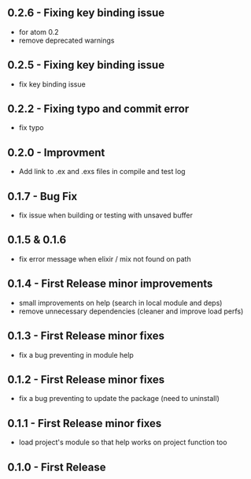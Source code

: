 ## 0.2.6 - Fixing key binding issue
* for atom 0.2
* remove deprecated warnings

## 0.2.5 - Fixing key binding issue
* fix key binding issue

## 0.2.2 - Fixing typo and commit error
* fix typo

## 0.2.0 - Improvment
* Add link to .ex and .exs files in compile and test log

## 0.1.7 - Bug Fix
* fix issue when building or testing with unsaved buffer

## 0.1.5 & 0.1.6
* fix error message when elixir / mix not found on path

## 0.1.4 - First Release minor improvements
* small improvements on help (search in local module and deps)
* remove unnecessary dependencies (cleaner and improve load perfs)

## 0.1.3 - First Release minor fixes
* fix a bug preventing in module help

## 0.1.2 - First Release minor fixes
* fix a bug preventing to update the package (need to uninstall)

## 0.1.1 - First Release minor fixes
* load project's module so that help works on project function too

## 0.1.0 - First Release
